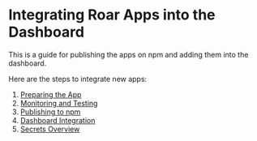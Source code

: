 # Integrating Roar Apps into the Dashboard

This is a guide for publishing the apps on npm and adding them into the dashboard.

Here are the steps to integrate new apps:

1. [Preparing the App](./preparing-the-app.md)
2. [Monitoring and Testing](./monitoring-and-testing.md)
3. [Publishing to npm](./publishing-to-npm.md)
4. [Dashboard Integration](./dashboard-integration.md)
5. [Secrets Overview](./secrets-overview.md)